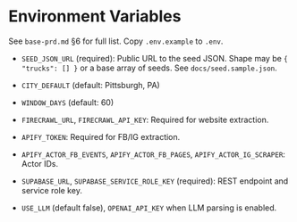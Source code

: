 # Environment Variables

See `base-prd.md` §6 for full list. Copy `.env.example` to `.env`.

- `SEED_JSON_URL` (required): Public URL to the seed JSON. Shape may be `{ "trucks": [] }` or a base array of seeds. See `docs/seed.sample.json`.
- `CITY_DEFAULT` (default: Pittsburgh, PA)
- `WINDOW_DAYS` (default: 60)

- `FIRECRAWL_URL`, `FIRECRAWL_API_KEY`: Required for website extraction.

- `APIFY_TOKEN`: Required for FB/IG extraction.
- `APIFY_ACTOR_FB_EVENTS`, `APIFY_ACTOR_FB_PAGES`, `APIFY_ACTOR_IG_SCRAPER`: Actor IDs.

- `SUPABASE_URL`, `SUPABASE_SERVICE_ROLE_KEY` (required): REST endpoint and service role key.

- `USE_LLM` (default false), `OPENAI_API_KEY` when LLM parsing is enabled.

